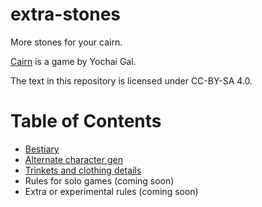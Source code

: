 # extra-stones
More stones for your cairn.

[Cairn](https://cairnrpg.com/) is a game by Yochai Gal.

The text in this repository is licensed under CC-BY-SA 4.0.

# Table of Contents
- [Bestiary](bestiary.md)
- [Alternate character gen](character_gen.md)
- [Trinkets and clothing details](trinkets.md)
- Rules for solo games (coming soon)
- Extra or experimental rules (coming soon)
